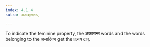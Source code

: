 ```yaml
---
index: 4.1.4
sutra: अजाद्यतष्टाप्

---
```

To indicate the feminine property, the अकारान्त words and the words belonging to the अजादिगण get the प्रत्यय टाप्.

